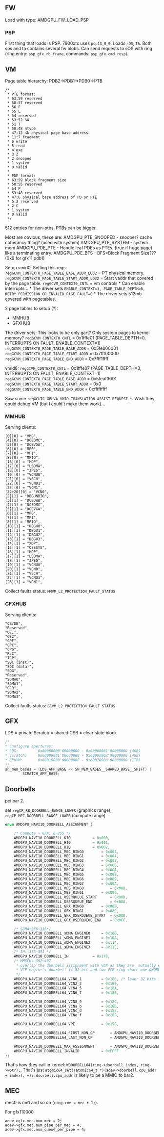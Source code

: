## FW

Load with type: AMDGPU_FW_LOAD_PSP

### PSP
First thing that loads is PSP. 7900xtx uses `psp13_0_0`. Loads `sOS`, `TA`. Both sos and ta contains several fw blobs.
Can send requests to sOS with ring (ring entry: `psp_gfx_rb_frame`, commands: `psp_gfx_cmd_resp`).

## VM

Page table hierarchy: PDB2->PDB1->PDB0->PTB

```
/*
 * PTE format:
 * 63:59 reserved
 * 58:57 reserved
 * 56 F
 * 55 L
 * 54 reserved
 * 53:52 SW
 * 51 T
 * 50:48 mtype
 * 47:12 4k physical page base address
 * 11:7 fragment
 * 6 write
 * 5 read
 * 4 exe
 * 3 Z
 * 2 snooped
 * 1 system
 * 0 valid
 *
 * PDE format:
 * 63:59 block fragment size
 * 58:55 reserved
 * 54 P
 * 53:48 reserved
 * 47:6 physical base address of PD or PTE
 * 5:3 reserved
 * 2 C
 * 1 system
 * 0 valid
 */
```

512 entries for non-ptbs. PTBs can be bigger.

Most are obvious, these are:
AMDGPU_PTE_SNOOPED - snooper? cache coherancy thing? (used with system)
AMDGPU_PTE_SYSTEM - system mem
AMDGPU_PDE_PTE - Handle leaf PDEs as PTEs. (true if huge page) like a terminating entry.
AMDGPU_PDE_BFS - BFS=Block Fragment Size??? (0x9 for gfx11 pdb1)

Setup vmid0. Setting this regs:
`regGCVM_CONTEXT0_PAGE_TABLE_BASE_ADDR_LO32` = PT physical memory.
`regGCVM_CONTEXT0_PAGE_TABLE_START_ADDR_LO32` = Start vaddr that covered by the page table.
`regGCVM_CONTEXT0_CNTL` = vm controls
    * Can enable interrupts...
    * The driver sets `ENABLE_CONTEXT=1, PAGE_TABLE_DEPTH=0, RETRY_PERMISSION_OR_INVALID_PAGE_FAULT=0`
    * The driver sets 512mb covered with pagetables.

2 page tables to setup (?):
* MMHUB
* GFXHUB

The driver sets:
This looks to be only gart? Only system pages to kernel memory?
`regGCVM_CONTEXT0_CNTL` = 0x1fffe01 (PAGE_TABLE_DEPTH=0, INTERRUPTS ON FAULT, ENABLE_CONTEXT=1)
`regGCVM_CONTEXT0_PAGE_TABLE_BASE_ADDR` = 0x5feb00001
`regGCVM_CONTEXT0_PAGE_TABLE_START_ADDR` = 0x7fff00000
`regGCVM_CONTEXT0_PAGE_TABLE_END_ADDR` = 0x7fff1ffff

vmid8:
`regGCVM_CONTEXT8_CNTL` = 0x1fffe07 (PAGE_TABLE_DEPTH=3, INTERRUPTS ON FAULT, ENABLE_CONTEXT=1)
`regGCVM_CONTEXT8_PAGE_TABLE_BASE_ADDR` = 0x5feaf3001
`regGCVM_CONTEXT8_PAGE_TABLE_START_ADDR` = 0x0
`regGCVM_CONTEXT8_PAGE_TABLE_END_ADDR` = 0xfffffffff

Saw some `regGCUTC_GPUVA_VMID_TRANSLATION_ASSIST_REQUEST_*`. Wish they could debug VM (but I could't make them work)...

### MMHUB
Serving clients:
```
[0][0] = "VMC",
[4][0] = "DCEDMC",
[5][0] = "DCEVGA",
[6][0] = "MP0",
[7][0] = "MP1",
[8][0] = "MPIO",
[16][0] = "HDP",
[17][0] = "LSDMA",
[18][0] = "JPEG",
[19][0] = "VCNU0",
[21][0] = "VSCH",
[22][0] = "VCNU1",
[23][0] = "VCN1",
[32+20][0] = "VCN0",
[2][1] = "DBGUNBIO",
[3][1] = "DCEDWB",
[4][1] = "DCEDMC",
[5][1] = "DCEVGA",
[6][1] = "MP0",
[7][1] = "MP1",
[8][1] = "MPIO",
[10][1] = "DBGU0",
[11][1] = "DBGU1",
[12][1] = "DBGU2",
[13][1] = "DBGU3",
[14][1] = "XDP",
[15][1] = "OSSSYS",
[16][1] = "HDP",
[17][1] = "LSDMA",
[18][1] = "JPEG",
[19][1] = "VCNU0",
[20][1] = "VCN0",
[21][1] = "VSCH",
[22][1] = "VCNU1",
[23][1] = "VCN1",
```

Collect faults status: `MMVM_L2_PROTECTION_FAULT_STATUS`

### GFXHUB
Serving clients:
```
"CB/DB",
"Reserved",
"GE1",
"GE2",
"CPF",
"CPC",
"CPG",
"RLC",
"TCP",
"SQC (inst)",
"SQC (data)",
"SQG",
"Reserved",
"SDMA0",
"SDMA1",
"GCR",
"SDMA2",
"SDMA3",
```

Collect faults status: `GCVM_L2_PROTECTION_FAULT_STATUS`


## GFX

LDS = private
Scratch = shared
CSB = clear state block

```c
/*
* Configure apertures:
* LDS:         0x60000000'00000000 - 0x60000001'00000000 (4GB)
* Scratch:     0x60000001'00000000 - 0x60000002'00000000 (4GB)
* GPUVM:       0x60010000'00000000 - 0x60020000'00000000 (1TB)
*/
sh_mem_bases = (LDS_APP_BASE << SH_MEM_BASES__SHARED_BASE__SHIFT) |
        SCRATCH_APP_BASE;
```

## Doorbells
pci bar 2.

set `regCP_RB_DOORBELL_RANGE_LOWER` (graphics range), `regCP_MEC_DOORBELL_RANGE_LOWER` (compute range)

```c
enum AMDGPU_NAVI10_DOORBELL_ASSIGNMENT {

	/* Compute + GFX: 0~255 */
	AMDGPU_NAVI10_DOORBELL_KIQ			= 0x000,
	AMDGPU_NAVI10_DOORBELL_HIQ			= 0x001,
	AMDGPU_NAVI10_DOORBELL_DIQ			= 0x002,
	AMDGPU_NAVI10_DOORBELL_MEC_RING0		= 0x003,
	AMDGPU_NAVI10_DOORBELL_MEC_RING1		= 0x004,
	AMDGPU_NAVI10_DOORBELL_MEC_RING2		= 0x005,
	AMDGPU_NAVI10_DOORBELL_MEC_RING3		= 0x006,
	AMDGPU_NAVI10_DOORBELL_MEC_RING4		= 0x007,
	AMDGPU_NAVI10_DOORBELL_MEC_RING5		= 0x008,
	AMDGPU_NAVI10_DOORBELL_MEC_RING6		= 0x009,
	AMDGPU_NAVI10_DOORBELL_MEC_RING7		= 0x00A,
	AMDGPU_NAVI10_DOORBELL_MES_RING0	        = 0x00B,
	AMDGPU_NAVI10_DOORBELL_MES_RING1		= 0x00C,
	AMDGPU_NAVI10_DOORBELL_USERQUEUE_START		= 0x00D,
	AMDGPU_NAVI10_DOORBELL_USERQUEUE_END		= 0x08A,
	AMDGPU_NAVI10_DOORBELL_GFX_RING0		= 0x08B,
	AMDGPU_NAVI10_DOORBELL_GFX_RING1		= 0x08C,
	AMDGPU_NAVI10_DOORBELL_GFX_USERQUEUE_START	= 0x08D,
	AMDGPU_NAVI10_DOORBELL_GFX_USERQUEUE_END	= 0x0FF,

	/* SDMA:256~335*/
	AMDGPU_NAVI10_DOORBELL_sDMA_ENGINE0		= 0x100,
	AMDGPU_NAVI10_DOORBELL_sDMA_ENGINE1		= 0x10A,
	AMDGPU_NAVI10_DOORBELL_sDMA_ENGINE2		= 0x114,
	AMDGPU_NAVI10_DOORBELL_sDMA_ENGINE3		= 0x11E,
	/* IH: 376~391 */
	AMDGPU_NAVI10_DOORBELL_IH			= 0x178,
	/* MMSCH: 392~407
	 * overlap the doorbell assignment with VCN as they are  mutually exclusive
	 * VCE engine's doorbell is 32 bit and two VCE ring share one QWORD
	 */
	AMDGPU_NAVI10_DOORBELL64_VCN0_1			= 0x188, /* lower 32 bits for VNC0 and upper 32 bits for VNC1 */
	AMDGPU_NAVI10_DOORBELL64_VCN2_3			= 0x189,
	AMDGPU_NAVI10_DOORBELL64_VCN4_5			= 0x18A,
	AMDGPU_NAVI10_DOORBELL64_VCN6_7			= 0x18B,

	AMDGPU_NAVI10_DOORBELL64_VCN8_9			= 0x18C,
	AMDGPU_NAVI10_DOORBELL64_VCNa_b			= 0x18D,
	AMDGPU_NAVI10_DOORBELL64_VCNc_d			= 0x18E,
	AMDGPU_NAVI10_DOORBELL64_VCNe_f			= 0x18F,

	AMDGPU_NAVI10_DOORBELL64_VPE			= 0x190,

	AMDGPU_NAVI10_DOORBELL64_FIRST_NON_CP		= AMDGPU_NAVI10_DOORBELL_sDMA_ENGINE0,
	AMDGPU_NAVI10_DOORBELL64_LAST_NON_CP		= AMDGPU_NAVI10_DOORBELL64_VPE,

	AMDGPU_NAVI10_DOORBELL_MAX_ASSIGNMENT		= AMDGPU_NAVI10_DOORBELL64_VPE,
	AMDGPU_NAVI10_DOORBELL_INVALID			= 0xFFFF
};
```

That's how they call in kernel: `WDOORBELL64(ring->doorbell_index, ring->wptr);`. That's just `atomic64_set((atomic64_t *)(adev->doorbell.cpu_addr + index), v);`. `doorbell.cpu_addr` is likely to be a MMIO to bar2.


## MEC

mec0 is me1 and so on (`ring->me = mec + 1;`).

For gfx110000
```
adev->gfx.mec.num_mec = 2;
adev->gfx.mec.num_pipe_per_mec = 4;
adev->gfx.mec.num_queue_per_pipe = 4;
```
